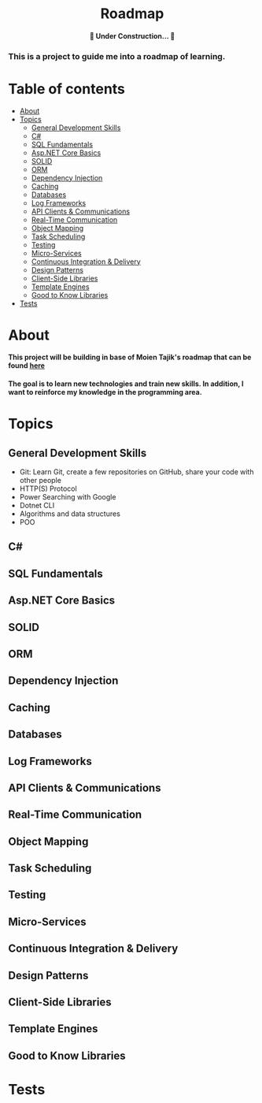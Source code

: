 <h1 align="center">Roadmap</h1>

<h4 align="center"> 
	🚧  Under Construction...  🚧
</h4>

<p><h3>This is a project to guide me into a roadmap of learning.</h3></p>

Table of contents
=================
<!--ts-->
   * [About](#about)
   * [Topics](#topics)
      * [General Development Skills](#general-development-skills)
      * [C#](#c)
      * [SQL Fundamentals](#sql-fundamentals)
      * [Asp.NET Core Basics](#aspnet-core-basics)
      * [SOLID](#solid)
      * [ORM](#orm)
      * [Dependency Injection](#dependency-injection)
      * [Caching](#caching)
      * [Databases](#databases)
      * [Log Frameworks](#log-frameworks)
      * [API Clients & Communications](#api-clients--communications)
      * [Real-Time Communication](#real-time-communication)
      * [Object Mapping](#object-mapping)
      * [Task Scheduling](#task-scheduling)
      * [Testing](#testing)
      * [Micro-Services](#micro-services)
      * [Continuous Integration & Delivery](#continuous-integration--delivery)
      * [Design Patterns](#design-patterns)
      * [Client-Side Libraries](#client-side-libraries)
      * [Template Engines](#template-engines)
      * [Good to Know Libraries](#good-to-know-libraries)
   * [Tests](#tests)
<!--te-->

About
=====
  <p>
    <h4>This project will be building in base of Moien Tajik's roadmap that can be found <a href="https://github.com/MoienTajik/AspNetCore-Developer-Roadmap"  target="_blank">here</a></h4>
    <h4>The goal is to learn new technologies and train new skills. In addition, I want to reinforce my knowledge in the programming area. </h4>
 </p>
 
 Topics
 ======
 General Development Skills
 --
  - Git: Learn Git, create a few repositories on GitHub, share your code with other people
  - HTTP(S) Protocol
  - Power Searching with Google
  - Dotnet CLI
  - Algorithms and data structures
  - POO
  
 C#
 --
 SQL Fundamentals
 --
 Asp.NET Core Basics
 --
 SOLID
 --
 ORM
 --
 Dependency Injection
 --
 Caching
 --
 Databases
 --
 Log Frameworks
 --
 API Clients & Communications
 --
 Real-Time Communication
 --
 Object Mapping
 --
 Task Scheduling   
 --
 Testing 
 --
 Micro-Services
 --
 Continuous Integration & Delivery 
 --
 Design Patterns
 --
 Client-Side Libraries 
 --
 Template Engines    
 --
 Good to Know Libraries
 --
Tests
=====
